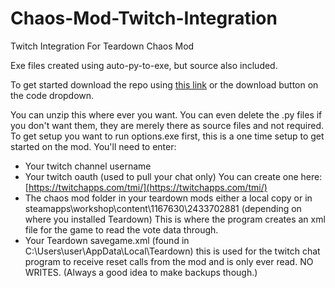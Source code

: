 # Chaos-Mod-Twitch-Integration
Twitch Integration For Teardown Chaos Mod

Exe files created using auto-py-to-exe, but source also included.

To get started download the repo using [this link](https://github.com/NLferdiNL/Chaos-Mod-Twitch-Integration/archive/refs/heads/main.zip) or the download button on the code dropdown.

You can unzip this where ever you want. You can even delete the .py files if you don't want them, they are merely there as source files and not required.
To get setup you want to run options.exe first, this is a one time setup to get started on the mod.
You'll need to enter:
  - Your twitch channel username
  - Your twitch oauth (used to pull your chat only) You can create one here: [https://twitchapps.com/tmi/](https://twitchapps.com/tmi/)
  - The chaos mod folder in your teardown mods either a local copy or in steamapps\workshop\content\1167630\2433702881 (depending on where you installed Teardown) This is where the program creates an xml file for the game to read the vote data through.
  - Your Teardown savegame.xml (found in C:\Users\user\AppData\Local\Teardown\) this is used for the twitch chat program to receive reset calls from the mod and is only ever read. NO WRITES. (Always a good idea to make backups though.)
